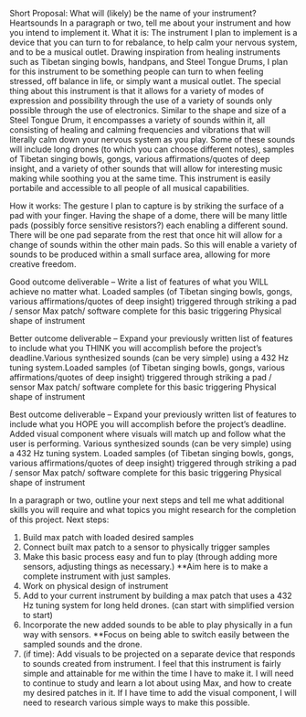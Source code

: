 Short Proposal:
What will (likely) be the name of your instrument?
Heartsounds
In a paragraph or two, tell me about your instrument and how you intend to implement it.
What it is: The instrument I plan to implement is a device that you can turn to for rebalance, to help calm your nervous system, and to be a musical outlet. Drawing inspiration from healing instruments such as Tibetan singing bowls, handpans, and Steel Tongue Drums, I plan for this instrument to be something people can turn to when feeling stressed, off balance in life, or simply want a musical outlet. The special thing about this instrument is that it allows for a variety of modes of expression and possibility through the use of a variety of sounds only possible through the use of electronics. Similar to the shape and size of a Steel Tongue Drum, it encompasses a variety of sounds within it, all consisting of healing and calming frequencies and vibrations that will literally calm down your nervous system as you play. Some of these sounds will include long drones (to which you can choose different notes), samples of Tibetan singing bowls, gongs, various affirmations/quotes of deep insight, and a variety of other sounds that will allow for interesting music making while soothing you at the same time. This instrument is easily portabile and accessible to all people of all musical capabilities.


How it works:  The gesture I plan to capture is by striking the surface of a pad with your finger. Having the shape of a dome, there will be many little pads (possibly force sensitive resistors?) each enabling a different sound. There will be one pad separate from the rest that once hit will allow for a change of sounds within the other main pads. So this will enable a variety of sounds to be produced within a small surface area, allowing for more creative freedom. 

Good outcome deliverable – Write a list of features of what you WILL achieve no matter what.
Loaded samples (of Tibetan singing bowls, gongs, various affirmations/quotes of deep insight)  triggered through striking a pad / sensor 
Max patch/ software complete for this basic triggering
Physical shape of instrument 

Better outcome deliverable – Expand your previously written list of features to include what you THINK you will accomplish before the project’s deadline.Various synthesized sounds (can be very simple) using a 432 Hz tuning system.Loaded samples (of Tibetan singing bowls, gongs, various affirmations/quotes of deep insight)  triggered through striking a pad / sensor 
Max patch/ software complete for this basic triggering
Physical shape of instrument 

Best outcome deliverable – Expand your previously written list of features to include what you HOPE you will accomplish before the project’s deadline.
Added visual component where visuals will match up and follow what the user is performing. 
Various synthesized sounds (can be very simple) using a 432 Hz tuning system.
Loaded samples (of Tibetan singing bowls, gongs, various affirmations/quotes of deep insight)  triggered through striking a pad / sensor 
Max patch/ software complete for this basic triggering
Physical shape of instrument 

In a paragraph or two, outline your next steps and tell me what additional skills you will require and what topics you might research for the completion of this project.
Next steps:
1. Build max patch with loaded desired samples 
2. Connect built max patch to a sensor to physically trigger samples
3. Make this basic process easy and fun to play (through adding more sensors, adjusting things as necessary.) **Aim here is to make a complete instrument with just samples. 
4. Work on physical design of instrument 
5. Add to your current instrument by building a max patch that uses a 432 Hz tuning system for long held drones. (can start with simplified version to start)
6. Incorporate the new added sounds to be able to play physically in a fun way with sensors. **Focus on being able to switch easily between the sampled sounds and the drone. 
7. (if time): Add visuals to be projected on a separate device that responds to sounds created from instrument. 
I feel that this instrument is fairly simple and attainable for me within the time I have to make it. I will need to continue to study and learn a lot about using Max, and how to create my desired patches in it. If I have time to add the visual component, I will need to research various simple ways to make this possible. 


